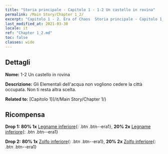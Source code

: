 ```yaml
---
title: "Storia principale - Capitolo 1 - 1-2 Un castello in rovina"
permalink: /Main Story/Chapter 1_2/
excerpt: "Capitolo 1 - 2. Era of Chaos  Storia principale - Capitolo 1_2. 1-2 Un castello in rovina"
last_modified_at: 2021-03-30
locale: it
ref: "Chapter 1_2.md"
toc: false
classes: wide
---
```


## Dettagli

 **Nome:** 1-2 Un castello in rovina

 **Descrizione:** Gli Elementali dell'acqua non vogliono cedere la città occupata. Non ti resta altra scelta.

 **Related to:** [Capitolo 1](/it/Main Story/Chapter 1/)

## Ricompensa

 **Drop 1:** **80% 1x** [Legname inferiore](/it/Items/mat_1/){: .btn .btn--era1}, **20% 2x** [Legname inferiore](/it/Items/mat_1/){: .btn .btn--era1}

 **Drop 2:** **80% 1x** [Zolfo inferiore](/it/Items/mat_3/){: .btn .btn--era1}, **20% 2x** [Zolfo inferiore](/it/Items/mat_3/){: .btn .btn--era1}

